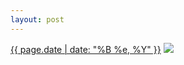```yaml
---
layout: post
---
```


<p>
  <time><a href="/60">{{ page.date | date: "%B %e, %Y" }}</a></time>
  <a href="/60"><img src="{{ site.assets_url }}/60-640.jpg" srcset="{{ site.assets_url }}/60-1280.jpg 1280w, {{ site.assets_url }}/60-960.jpg 960w, {{ site.assets_url }}/60-640.jpg 640w, {{ site.assets_url }}/60-320.jpg 320w" sizes="(min-width: 700px) 50vw, calc(100vw - 2rem)" /></a>
</p>
